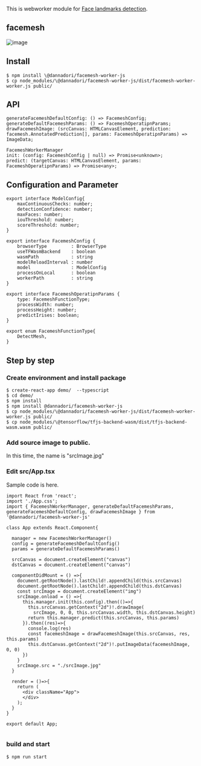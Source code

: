 This is webworker module for [Face landmarks detection](https://github.com/tensorflow/tfjs-models/tree/master/face-landmarks-detection).
## facemesh
![image](https://user-images.githubusercontent.com/48346627/98291984-534afc00-1fef-11eb-9e89-33b5f267b28c.png)


## Install
```
$ npm install \@dannadori/facemesh-worker-js
$ cp node_modules/\@dannadori/facemesh-worker-js/dist/facemesh-worker-worker.js public/
```
## API

```
generateFacemeshDefaultConfig: () => FacemeshConfig;
generateDefaultFacemeshParams: () => FacemeshOperatipnParams;
drawFacemeshImage: (srcCanvas: HTMLCanvasElement, prediction: facemesh.AnnotatedPrediction[], params: FacemeshOperatipnParams) => ImageData;

FacemeshWorkerManager
init: (config: FacemeshConfig | null) => Promise<unknown>;
predict: (targetCanvas: HTMLCanvasElement, params: FacemeshOperatipnParams) => Promise<any>;

```

## Configuration and Parameter

```
export interface ModelConfig{
    maxContinuousChecks: number;
    detectionConfidence: number;
    maxFaces: number;
    iouThreshold: number;
    scoreThreshold: number;
}

export interface FacemeshConfig {
    browserType         : BrowserType
    useTFWasmBackend    : boolean
    wasmPath            : string
    modelReloadInterval : number
    model               : ModelConfig 
    processOnLocal      : boolean
    workerPath          : string    
}

export interface FacemeshOperatipnParams {
    type: FacemeshFunctionType;
    processWidth: number;
    processHeight: number;
    predictIrises: boolean;
}

export enum FacemeshFunctionType{
    DetectMesh,
}

```

## Step by step
### Create environment and install package
```
$ create-react-app demo/  --typescript
$ cd demo/
$ npm install
$ npm install @dannadori/facemesh-worker-js
$ cp node_modules/\@dannadori/facemesh-worker-js/dist/facemesh-worker-worker.js public/
$ cp node_modules/\@tensorflow/tfjs-backend-wasm/dist/tfjs-backend-wasm.wasm public/

```

### Add source image to public. 
In this time, the name is "srcImage.jpg"

### Edit src/App.tsx
Sample code is here.

```
import React from 'react';
import './App.css';
import { FacemeshWorkerManager, generateDefaultFacemeshParams, generateFacemeshDefaultConfig, drawFacemeshImage } from '@dannadori/facemesh-worker-js'

class App extends React.Component{
  
  manager = new FacemeshWorkerManager()
  config = generateFacemeshDefaultConfig()
  params = generateDefaultFacemeshParams()

  srcCanvas = document.createElement("canvas")
  dstCanvas = document.createElement("canvas")

  componentDidMount = () =>{
    document.getRootNode().lastChild!.appendChild(this.srcCanvas)
    document.getRootNode().lastChild!.appendChild(this.dstCanvas)
    const srcImage = document.createElement("img")
    srcImage.onload = () =>{
      this.manager.init(this.config).then(()=>{
        this.srcCanvas.getContext("2d")!.drawImage(
          srcImage, 0, 0, this.srcCanvas.width, this.dstCanvas.height)
        return this.manager.predict(this.srcCanvas, this.params)
      }).then((res)=>{
        console.log(res)
        const facemeshImage = drawFacemeshImage(this.srcCanvas, res, this.params)
        this.dstCanvas.getContext("2d")!.putImageData(facemeshImage, 0, 0)
      })
    }
    srcImage.src = "./srcImage.jpg"
  }

  render = ()=>{
    return (
      <div className="App">
      </div>
    );
  }
}

export default App;


```

### build and start

```
$ npm run start
```





